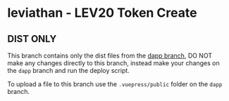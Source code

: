 # leviathan - LEV20 Token Create

## DIST ONLY
This branch contains only the dist files from the [dapp branch](https://github.com/leviathan/bep20-generator/tree/dapp), DO NOT make any changes directly to this branch, instead make your changes on the `dapp` branch and run the deploy script.

To upload a file to this branch use the `.vuepress/public` folder on the `dapp` branch.

